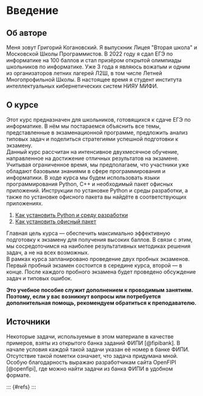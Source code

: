 # Введение

## Об авторе

Меня зовут Григорий Когановский. Я выпускник Лицея "Вторая школа" и Московской Школы Программистов. В 2022 году я сдал ЕГЭ по информатике на 100 баллов и стал призёром открытой олимпиады школьников по информатике.
Уже 3 года я являюсь вожатым и одним из организаторов летних лагерей Л2Ш, в том числе Летней Многопрофильной Школы.
В настоящее время я студент института интеллектуальных кибернетических систем НИЯУ МИФИ.

## О курсе

Этот курс предназначен для школьников, готовящихся к сдаче ЕГЭ по информатике. В нём мы постараемся объяснить все темы, представленные в экзаменационной программе, предложить анализ типовых задач и поделиться стратегиями успешной подготовки к экзамену.  
Данный курс рассчитан на интенсивное двухмесячное обучение, направленное на достижение отличных результатов на экзамене. Учитывая ограниченное время, мы предполагаем, что участники уже обладают базовыми знаниями в сфере программирования и информатики. В ходе курса мы будем использовать языки программирования Python, С++ и необходимый пакет офисных приложений. Инструкции по установке Python и среды разработки, а также по установке офисного пакета вы найдёте в соответствующих приложениях.

1. [Как установить Python и среду разработки](#как-установить-python-и-среду-разработки)
2. [Как установить офисный пакет](#как-установить-офисный-пакет)

Главная цель курса — обеспечить максимально эффективную подготовку к экзамену для получения высоких баллов. В связи с этим, мы сосредоточимся на наиболее результативных методиках решения задач, а не на всех возможных.  
В рамках курса запланировано проведение двух пробных экзаменов. Первый пробный экзамен состоится в середине курса, второй — в конце. После каждого пробного экзамена будет проведено обсуждение задач и типовых ошибок.

**Это учебное пособие служит дополнением к проводимым занятиям. Поэтому, если у вас возникнут вопросы или потребуется дополнительная помощь, рекомендуем обратиться к преподавателю.**

## Источники

Некоторые задачи, используемые в этом материале в качестве примеров, взяты из открытого банка заданий ФИПИ [@fipibank]. В начале условия каждой такой задачи указан её номер в банке ФИПИ. Отсутствие такой пометки означает, что задача придумана мной.  
Особую благодарность выражаю разработчикам сайта OpenFIPI [@openfipi], где можно найти задачи из банка ФИПИ в удобном формате.

::: {#refs}
:::
